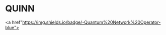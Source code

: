 # QUINN

<a href="https://img.shields.io/badge/QUINN-Intelligence-yellow"></a>
<a href"https://img.shields.io/badge/-Quantum%20Network%20Operator-blue"></a>
